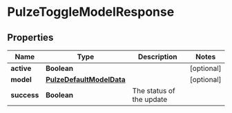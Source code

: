 

# PulzeToggleModelResponse


## Properties

| Name | Type | Description | Notes |
|------------ | ------------- | ------------- | -------------|
|**active** | **Boolean** |  |  [optional] |
|**model** | [**PulzeDefaultModelData**](PulzeDefaultModelData.md) |  |  [optional] |
|**success** | **Boolean** | The status of the update |  |



